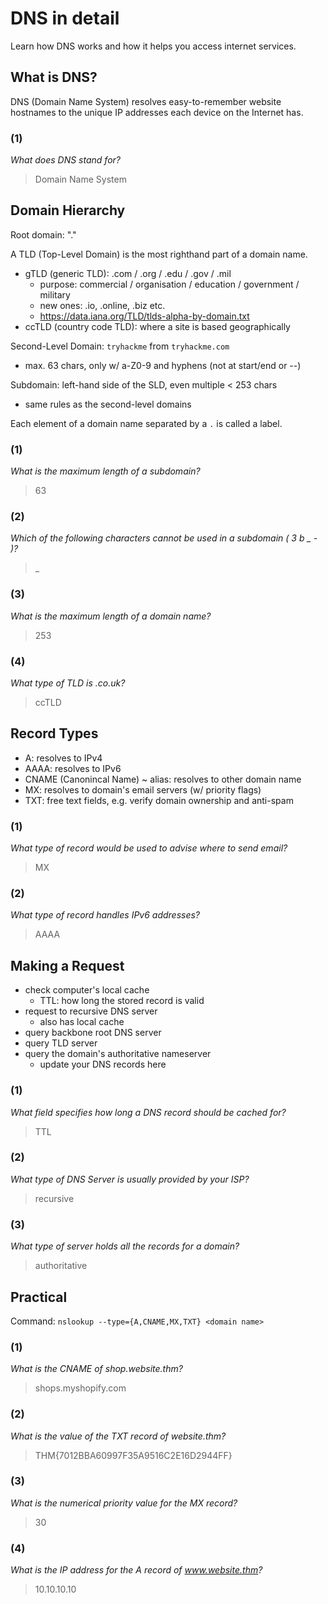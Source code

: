 DNS in detail
=============

Learn how DNS works and how it helps you access internet services.

## What is DNS?

DNS (Domain Name System) resolves easy-to-remember website hostnames to the
unique IP addresses each device on the Internet has.

### (1)

_What does DNS stand for?_

> Domain Name System

## Domain Hierarchy

Root domain: "."

A TLD (Top-Level Domain) is the most righthand part of a domain name.
  - gTLD (generic TLD): .com / .org / .edu / .gov / .mil
    - purpose: commercial / organisation / education / government / military
    - new ones: .io, .online, .biz etc.
    - https://data.iana.org/TLD/tlds-alpha-by-domain.txt
  - ccTLD (country code TLD): where a site is based geographically

Second-Level Domain: `tryhackme` from `tryhackme.com`
  - max. 63 chars, only w/ a-Z0-9 and hyphens (not at start/end or --)

Subdomain: left-hand side of the SLD, even multiple < 253 chars
  - same rules as the second-level domains

Each element of a domain name separated by a `.` is called a label.

### (1)

_What is the maximum length of a subdomain?_

> 63

### (2)

_Which of the following characters cannot be used in a subdomain ( 3 b _ - )?_

> _

### (3)

_What is the maximum length of a domain name?_

> 253

### (4)

_What type of TLD is .co.uk?_

> ccTLD

## Record Types

- A: resolves to IPv4
- AAAA: resolves to IPv6
- CNAME (Canonincal Name) ~ alias: resolves to other domain name
- MX: resolves to domain's email servers (w/ priority flags)
- TXT: free text fields, e.g. verify domain ownership and anti-spam

### (1)

_What type of record would be used to advise where to send email?_

> MX

### (2)

_What type of record handles IPv6 addresses?_

> AAAA

## Making a Request

- check computer's local cache
  - TTL: how long the stored record is valid
- request to recursive DNS server
  - also has local cache
- query backbone root DNS server
- query TLD server
- query the domain's authoritative nameserver
  - update your DNS records here

### (1)

_What field specifies how long a DNS record should be cached for?_

> TTL

### (2)

_What type of DNS Server is usually provided by your ISP?_

> recursive

### (3)

_What type of server holds all the records for a domain?_

> authoritative

## Practical

Command: `nslookup --type={A,CNAME,MX,TXT} <domain name>`

### (1)

_What is the CNAME of shop.website.thm?_

> shops.myshopify.com

### (2)

_What is the value of the TXT record of website.thm?_

> THM{7012BBA60997F35A9516C2E16D2944FF}

### (3)

_What is the numerical priority value for the MX record?_

> 30

### (4)

_What is the IP address for the A record of www.website.thm?_

> 10.10.10.10
